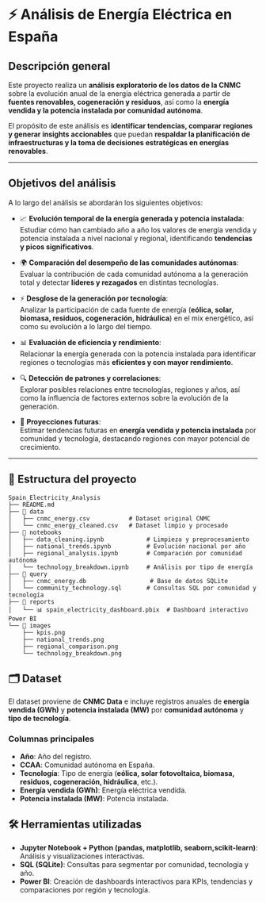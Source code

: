 # ⚡ Análisis de Energía Eléctrica en España

## Descripción general
Este proyecto realiza un **análisis exploratorio de los datos de la CNMC** sobre la evolución anual de la energía eléctrica generada a partir de **fuentes renovables, cogeneración y residuos**, así como la **energía vendida y la potencia instalada por comunidad autónoma**.

El propósito de este análisis es **identificar tendencias, comparar regiones y generar insights accionables** que puedan **respaldar la planificación de infraestructuras y la toma de decisiones estratégicas en energías renovables**.

--------

## Objetivos del análisis

A lo largo del análisis se abordarán los siguientes objetivos:

- 📈 **Evolución temporal de la energía generada y potencia instalada**:  
  Estudiar cómo han cambiado año a año los valores de energía vendida y potencia instalada a nivel nacional y regional, identificando **tendencias y picos significativos**.

- 🌍 **Comparación del desempeño de las comunidades autónomas**:  
  Evaluar la contribución de cada comunidad autónoma a la generación total y detectar **líderes y rezagados** en distintas tecnologías.

- ⚡ **Desglose de la generación por tecnología**:  
  Analizar la participación de cada fuente de energía (**eólica, solar, biomasa, residuos, cogeneración, hidráulica**) en el mix energético, así como su evolución a lo largo del tiempo.

- 📊 **Evaluación de eficiencia y rendimiento**:  
  Relacionar la energía generada con la potencia instalada para identificar regiones o tecnologías más **eficientes y con mayor rendimiento**.

- 🔍 **Detección de patrones y correlaciones**:  
  Explorar posibles relaciones entre tecnologías, regiones y años, así como la influencia de factores externos sobre la evolución de la generación.

- 🔮 **Proyecciones futuras**:  
  Estimar tendencias futuras en **energía vendida y potencia instalada** por comunidad y tecnología, destacando regiones con mayor potencial de crecimiento.

--------

## 📂 Estructura del proyecto
```
Spain_Electricity_Analysis
├── README.md
├── 📁 data
│   ├── cnmc_energy.csv           # Dataset original CNMC
│   └── cnmc_energy_cleaned.csv   # Dataset limpio y procesado
├── 📁 notebooks
│   ├── data_cleaning.ipynb            # Limpieza y preprocesamiento
│   ├── national_trends.ipynb          # Evolución nacional por año
│   ├── regional_analysis.ipynb        # Comparación por comunidad autónoma
│   └── technology_breakdown.ipynb     # Análisis por tipo de energía
├── 📁 query
│   ├── cnmc_energy.db                  # Base de datos SQLite
│   └── community_technology.sql       # Consultas SQL por comunidad y tecnología
├── 📁 reports
│   └── 📊 spain_electricity_dashboard.pbix  # Dashboard interactivo Power BI
└── 📁 images
    ├── kpis.png
    ├── national_trends.png
    ├── regional_comparison.png
    └── technology_breakdown.png
```
## 🗂 Dataset

El dataset proviene de **CNMC Data** e incluye registros anuales de **energía vendida (GWh)** y **potencia instalada (MW)** por **comunidad autónoma** y **tipo de tecnología**.

### Columnas principales

- **Año**: Año del registro.  
- **CCAA**: Comunidad autónoma en España.  
- **Tecnología**: Tipo de energía (**eólica, solar fotovoltaica, biomasa, residuos, cogeneración, hidráulica**, etc.).  
- **Energía vendida (GWh)**: Energía eléctrica vendida.  
- **Potencia instalada (MW)**: Potencia instalada.

## 🛠 Herramientas utilizadas

- **Jupyter Notebook + Python (pandas, matplotlib, seaborn,scikit-learn)**: Análisis y visualizaciones interactivas.  
- **SQL (SQLite)**: Consultas para segmentar por comunidad, tecnología y año.  
- **Power BI**: Creación de dashboards interactivos para KPIs, tendencias y comparaciones por región y tecnología.

